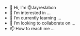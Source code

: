 - 👋 Hi, I’m @Jayreslabon
- 👀 I’m interested in ...
- 🌱 I’m currently learning ...
- 💞️ I’m looking to collaborate on ...
- 📫 How to reach me ...

<!---
Jayreslabon/Jayreslabon is a ✨ special ✨ repository because its `README.md` (this file) appears on your GitHub profile.
You can click the Preview link to take a look at your changes.
--->
